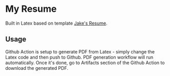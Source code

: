 # My Resume
Built in Latex based on template [Jake's Resume](https://github.com/jakegut/resume).

## Usage
Github Action is setup to generate PDF from Latex - simply change the Latex code and then push to Github. PDF generation workflow will run automatically. Once it's done, go to Artifacts section of the Github Action to download the generated PDF.

<!--
- `sudo apt install texlive texlive-latex-extra texlive-fonts-recommended texlive-fonts-extra texlive-science texlive-plain-generic tex4ht latex2html texlive-full`
- *Optional*: Install Latex visual editor: `sudo apt install -y texlive-xetex`
- Convert to pdf: `pdflatex software_engineer.tex`
- Convert to HTML: `hlatex software_engineer.tex`
-->


